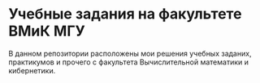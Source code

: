 Учебные задания на факультете ВМиК МГУ
======================================

В данном репозитории расположены мои решения учебных заданих, практикумов и прочего с факультета Вычислительной математики и кибернетики.